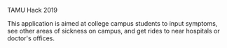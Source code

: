 TAMU Hack 2019

This application is aimed at college campus students to input symptoms, see
other areas of sickness on campus, and get rides to near hospitals or doctor's
offices.
